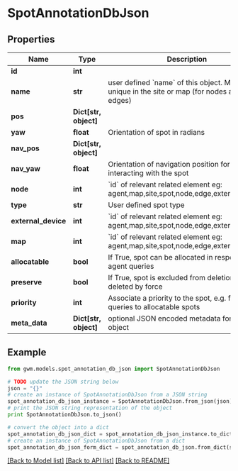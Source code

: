 # SpotAnnotationDbJson


## Properties
Name | Type | Description | Notes
------------ | ------------- | ------------- | -------------
**id** | **int** |  | [optional] 
**name** | **str** | user defined &#x60;name&#x60; of this object. Must be unique in the site or map (for nodes and edges) | [optional] 
**pos** | **Dict[str, object]** |  | [readonly] 
**yaw** | **float** | Orientation of spot in radians | 
**nav_pos** | **Dict[str, object]** |  | [readonly] 
**nav_yaw** | **float** | Orientation of navigation position for interacting with the spot | [optional] 
**node** | **int** | &#x60;id&#x60; of relevant related element eg: agent,map,site,spot,node,edge,external_device | [optional] 
**type** | **str** | User defined spot type | [optional] 
**external_device** | **int** | &#x60;id&#x60; of relevant related element eg: agent,map,site,spot,node,edge,external_device | [optional] 
**map** | **int** | &#x60;id&#x60; of relevant related element eg: agent,map,site,spot,node,edge,external_device | 
**allocatable** | **bool** | If True, spot can be allocated in response to agent queries | [optional] 
**preserve** | **bool** | If True, spot is excluded from deletion, unless deleted by force | [optional] 
**priority** | **int** | Associate a priority to the spot, e.g. for spot queries to allocatable spots | [optional] 
**meta_data** | **Dict[str, object]** | optional JSON encoded metadata for this object | [optional] 

## Example

```python
from gwm.models.spot_annotation_db_json import SpotAnnotationDbJson

# TODO update the JSON string below
json = "{}"
# create an instance of SpotAnnotationDbJson from a JSON string
spot_annotation_db_json_instance = SpotAnnotationDbJson.from_json(json)
# print the JSON string representation of the object
print SpotAnnotationDbJson.to_json()

# convert the object into a dict
spot_annotation_db_json_dict = spot_annotation_db_json_instance.to_dict()
# create an instance of SpotAnnotationDbJson from a dict
spot_annotation_db_json_form_dict = spot_annotation_db_json.from_dict(spot_annotation_db_json_dict)
```
[[Back to Model list]](../README.md#documentation-for-models) [[Back to API list]](../README.md#documentation-for-api-endpoints) [[Back to README]](../README.md)


